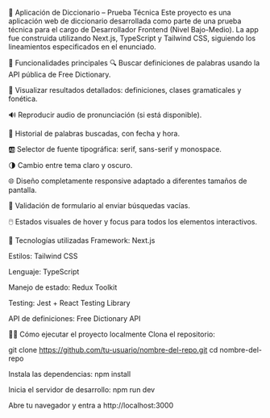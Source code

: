 📘 Aplicación de Diccionario – Prueba Técnica
Este proyecto es una aplicación web de diccionario desarrollada como parte de una prueba técnica para el cargo de Desarrollador Frontend (Nivel Bajo-Medio). La app fue construida utilizando Next.js, TypeScript y Tailwind CSS, siguiendo los lineamientos especificados en el enunciado.

🚀 Funcionalidades principales
🔍 Buscar definiciones de palabras usando la API pública de Free Dictionary.

💬 Visualizar resultados detallados: definiciones, clases gramaticales y fonética.

🔊 Reproducir audio de pronunciación (si está disponible).

🧠 Historial de palabras buscadas, con fecha y hora.

🆎 Selector de fuente tipográfica: serif, sans-serif y monospace.

🌗 Cambio entre tema claro y oscuro.

🌐 Diseño completamente responsive adaptado a diferentes tamaños de pantalla.

🧪 Validación de formulario al enviar búsquedas vacías.

🖱️ Estados visuales de hover y focus para todos los elementos interactivos.

🧱 Tecnologías utilizadas
Framework: Next.js

Estilos: Tailwind CSS

Lenguaje: TypeScript

Manejo de estado: Redux Toolkit

Testing: Jest + React Testing Library

API de definiciones: Free Dictionary API

🧑‍💻 Cómo ejecutar el proyecto localmente
Clona el repositorio:

git clone https://github.com/tu-usuario/nombre-del-repo.git
cd nombre-del-repo

Instala las dependencias:
npm install

Inicia el servidor de desarrollo:
npm run dev

Abre tu navegador y entra a http://localhost:3000
